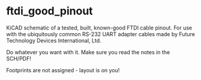 # ftdi_good_pinout

KiCAD schematic of a tested, built, known-good FTDI cable pinout. For use with the ubiquitously common RS-232 UART adapter cables made by Future Technology Devices International, Ltd.

Do whatever you want with it. Make sure you read the notes in the SCH/PDF!

Footprints are not assigned - layout is on you!
